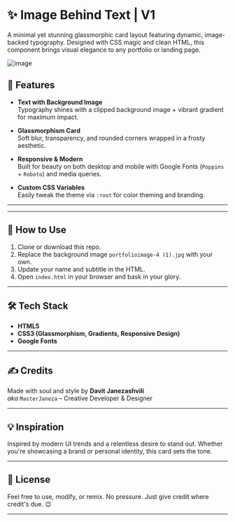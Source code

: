 # ✨ Image Behind Text | V1

A minimal yet stunning glassmorphic card layout featuring dynamic, image-backed typography. Designed with CSS magic and clean HTML, this component brings visual elegance to any portfolio or landing page.

![![image](https://github.com/user-attachments/assets/c9fdc625-1797-40d0-a5ee-8e6ecebe8b9b)
](preview.jpg)

## 🚀 Features

- **Text with Background Image**  
  Typography shines with a clipped background image + vibrant gradient for maximum impact.

- **Glassmorphism Card**  
  Soft blur, transparency, and rounded corners wrapped in a frosty aesthetic.

- **Responsive & Modern**  
  Built for beauty on both desktop and mobile with Google Fonts (`Poppins` + `Roboto`) and media queries.

- **Custom CSS Variables**  
  Easily tweak the theme via `:root` for color theming and branding.

---



---

## 🧩 How to Use

1. Clone or download this repo.
2. Replace the background image `portfolioimage-4 (1).jpg` with your own.
3. Update your name and subtitle in the HTML.
4. Open `index.html` in your browser and bask in your glory.

---

## 🛠 Tech Stack

- **HTML5**
- **CSS3 (Glassmorphism, Gradients, Responsive Design)**
- **Google Fonts**

---

## ✍️ Credits

Made with soul and style by **Davit Janezashvili**  
_aka_ `MasterJaneza` – Creative Developer & Designer

---

## 💡 Inspiration

Inspired by modern UI trends and a relentless desire to stand out. Whether you're showcasing a brand or personal identity, this card sets the tone.

---

## 🧪 License

Feel free to use, modify, or remix. No pressure. Just give credit where credit's due. 😉

---
